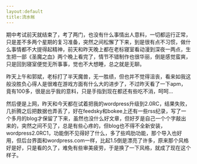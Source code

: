 ```yaml
---
layout:default
title:流水帐
---
```

期中考试前天就结束了，考了两门，也没有什么事情出人意料，一切都运行正常，只是差不多两个星期的复习准备，突然之间松懈了下来，到是很有点不习惯，做什么事情都不大提得起精神，前天和昨天晚上都在老标寝室看动漫到深夜一两点，生生把一部《圣魔之血》两个晚上看完了，情节不错制作也很华丽，倒是感觉蛮爽，只是回到寝室便觉无所事事，觉也不大想睡，总之就是无聊。

昨天上午和郭斌，老标打了半天魔兽，无一胜绩，但也并不觉得沮丧，看来如我这般没胜负心得人是很难在游戏方面有什么大的进步了，不过昨天看了一下apm，竟有100多，很是出乎我的意料，只是手指到现在都还有些吃不消，呵呵…

然后便是上网，昨天和今天都在试着把我的wordpress升级到2.0RC，结果失败，几折腾之后把数据也弄丢了，好在feedsky和bokee上还有一些rss纪录，写了一个多月的blog才保留了下来，虽然也没什么好文章，但好歹是自己一个个字敲出来的，突然之间不见了，总是有些心疼的，但blog也不得不全新安装，wordpress2.0RC1，功能倒不见得好了什么，多了些鸡肋功能，那个导入也好用，但后台界面和wordpress.com一样，比起1.5倒是漂亮了许多，原来那个风格好是好，只是看的久了，难免有些审美疲劳，于是换了一下风格，就成了现在这个样子。